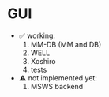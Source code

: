 # GUI
- ✅ working:
    1. MM-DB (MM and DB)
    2. WELL
    3. Xoshiro
    4. tests
- ⚠️ not implemented yet:
    1. MSWS backend